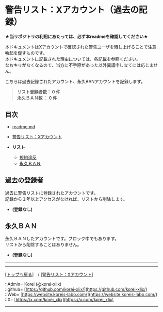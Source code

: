 # 警告リスト：Xアカウント（過去の記録）

**★当リポジトリの利用にあたっては、必ず本readmeを確認してください★**  
  

本ドキュメントはXアカウントで確認された警告ユーザを晒し上げることで注意喚起を促すものです。  
本ドキュメントに記載された理由については、各記載を参照ください。  
なおキリがなくなるので、当方に不手際があった以外異議申し立てには応じません。  
  
こちらは過去記録されたアカウント、永久BANアカウントを記録します。  
  
> **リスト登録者数： 0 件**  
> **永久ＢＡＮ数  ： 0 件**  
  





## 目次

* [readme.md](./readme.md)

* [警告リスト：Xアカウント](./list_x.md)

* **リスト**  
  * [規約違反](#過去の登録者)
  * [永久ＢＡＮ](#永久ｂａｎ)
  





## 過去の登録者

過去に警告リストに登録されたアカウントです。  
記録から１年以上アクセスがなければ、リストから削除します。  
  

* **(登録なし)**  
  





## 永久ＢＡＮ

永久ＢＡＮしたアカウントです。ブロック中でもあります。  
リストから削除することはありません。  
  

* **(登録なし)**  
  





***
***
[[トップへ戻る]](./readme.md)　/
[[警告リスト：Xアカウント]](./list_x.md)  
  
::Admin= Korei (@korei-xlix)  
::github= [https://github.com/korei-xlix/](https://github.com/korei-xlix/)  
::Web= [https://website.koreis-labo.com/](https://website.koreis-labo.com/)  
::X= [https://x.com/korei_xlix](https://x.com/korei_xlix)  
***
